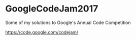 # GoogleCodeJam2017

Some of my solutions to Google's Annual Code Competition

https://code.google.com/codejam/